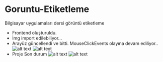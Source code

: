 # Goruntu-Etiketleme
 Bilgisayar uygulamaları dersi görüntü etiketleme
- Frontend oluşturuldu.
- İmg import edilebiliyor...
- Arayüz güncellendi ve bitti. MouseClickEvents olayına devam ediliyor..
![alt text](https://github.com/onursonmeznet/Goruntu-Etiketleme/blob/main/imgview/s1.jpg)
![alt text](https://github.com/onursonmeznet/Goruntu-Etiketleme/blob/main/imgview/s2.jpg)
- Proje Son durum
![alt text](https://github.com/onursonmeznet/Goruntu-Etiketleme/blob/main/imgview/s3.jpg)
![alt text](https://github.com/onursonmeznet/Goruntu-Etiketleme/blob/main/imgview/s4.jpg)
